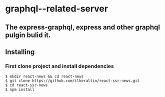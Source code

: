# graphql--related-server

## The express-graphql, express and other graphql pulgin bulid it.

## Installing

### First clone project and install dependencies

```
$ mkdir react-news && cd react-news
$ git clone https://github.com/ilkeraltin/react-ssr-news.git
$ cd react-ssr-news
$ npm install
```
